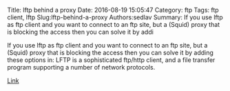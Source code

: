 Title: lftp behind a proxy
Date: 2016-08-19 15:05:47
Category: ftp
Tags: ftp client, lftp
Slug:lftp-behind-a-proxy
Authors:sedlav
Summary: If you use lftp as ftp client and you want to connect to an ftp site, but a (Squid) proxy that is blocking the access then you can solve it by addi

> 
If you use lftp as ftp client and you want to connect to an ftp site, but a (Squid) proxy that is blocking the access then you can solve it by adding these options in:
LFTP is a sophisticated ftp/http client, and a file transfer program supporting a number of network protocols.

[Link](http://www.librebyte.net/en/gnulinux/lftp-behind-a-proxy/)
